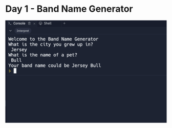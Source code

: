 # Day 1 - Band Name Generator

![Alt text](https://github.com/urvivipani/100-Days-of-Python-Programming/blob/main/Day-1-Band-Name-Generator/Band%20Name%20Output.png)

